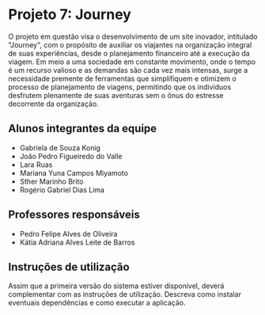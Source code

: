 # Projeto 7: Journey

O projeto em questão visa o desenvolvimento de um site inovador, intitulado "Journey", com o propósito de auxiliar os viajantes na organização integral de suas experiências, desde o planejamento financeiro até a execução da viagem. Em meio a uma sociedade em constante movimento, onde o tempo é um recurso valioso e as demandas são cada vez mais intensas, surge a necessidade premente de ferramentas que simplifiquem e otimizem o processo de planejamento de viagens, permitindo que os indivíduos desfrutem plenamente de suas aventuras sem o ônus do estresse decorrente da organização.


## Alunos integrantes da equipe

* Gabriela de Souza Konig
* João Pedro Figueiredo do Valle
* Lara Ruas
* Mariana Yuna Campos Miyamoto
* Sther Marinho Brito
* Rogério Gabriel Dias Lima


## Professores responsáveis

* Pedro Felipe Alves de Oliveira
* Kátia Adriana Alves Leite de Barros

## Instruções de utilização

Assim que a primeira versão do sistema estiver disponível, deverá complementar com as instruções de utilização. Descreva como instalar eventuais dependências e como executar a aplicação.
